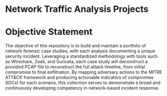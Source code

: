 # Network Traffic Analysis Projects

# Objective Statement
The objective of this repository is to build and maintain a portfolio of network forensic case studies, with each analysis documenting a unique security incident. Leveraging a standardized methodology with tools such as Wireshark, Zeek, and Suricata, each case study will deconstruct a provided PCAP file to reconstruct the full attack timeline, from initial compromise to final exfiltration. By mapping adversary actions to the MITRE ATT&CK framework and producing actionable indicators of compromise (IOCs) for each scenario, this collection serves to demonstrate a broad and continuously developing competency in network-based incident response.

